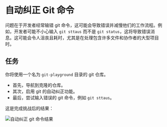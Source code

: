 # 自动纠正 Git 命令

问题在于开发者经常输错 git 命令，这可能会导致错误并减慢他们的工作流程。例如，开发者可能不小心输入 `git sttaus` 而不是 `git status`，这将导致错误消息。这可能会令人沮丧且耗时，尤其是在处理包含许多文件和协作者的大型项目时。

## 任务

你将使用一个名为 `git-playground` 目录的 git 仓库。

- 首先，导航到克隆的仓库。
- 其次，启用 git 的自动纠正功能。
- 最后，尝试输入错误的 git 命令，例如 `git sttaus`。

这是完成挑战后的结果：

![自动纠正 git 命令结果](../assets/challenge-autocorrect-step1-1.jpg)
